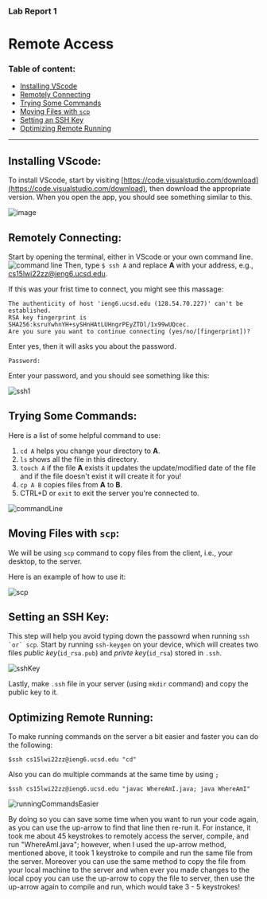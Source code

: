 
### Lab Report 1
# Remote Access

### Table of content:

  - [Installing VScode](#installing-vscode)
  - [Remotely Connecting](#remotely-connecting)
  - [Trying Some Commands](#trying-some-commands)
  - [Moving Files with `scp`](#moving-files-with-scp)
  - [Setting an SSH Key](#setting-an-ssh-key)
  - [Optimizing Remote Running](#optimizing-remote-running)

---

## Installing VScode:

To install VScode, start by visiting [https://code.visualstudio.com/download](https://code.visualstudio.com/download), then download the appropriate version. When you open the app, you should see something similar to this.

![image](lab-report-1-pics/vscode.png)

## Remotely Connecting:

Start by opening the terminal, either in VScode or your own command line. 
![command line](commandLine.png) 
Then, type `$ ssh A` and replace **A** with your address, e.g., cs15lwi22zz@ieng6.ucsd.edu.

If this was your frist time to connect, you might see this massage: 

```
The authenticity of host 'ieng6.ucsd.edu (128.54.70.227)' can't be established.
RSA key fingerprint is SHA256:ksruYwhnYH+sySHnHAtLUHngrPEyZTDl/1x99wUQcec.
Are you sure you want to continue connecting (yes/no/[fingerprint])?
```

Enter yes, then it will asks you about the password.

```
Password: 
```

Enter your password, and you should see something like this:

![ssh1](lab-report-1-pics/ssh1.png) 

## Trying Some Commands:

Here is a list of some helpful command to use:

1. `cd A` helps you change your directory to **A**.
2. `ls` shows all the file in this directory.
3. `touch A` if the file **A** exists it updates the update/modified date of the file and if the file doesn't exist it will create it for you\!  
4. `cp A B` copies files from **A** to **B**.
5. CTRL+D or `exit` to exit the server you're connected to.

![commandLine](lab-report-1-pics/commandLine2.png)

## Moving Files with `scp`:

We will be using `scp` command to copy files from the client, i.e., your desktop, to the server.

Here is an example of how to use it:

![scp](lab-report-1-pics/scp.png)

## Setting an SSH Key:

This step will help you avoid typing down the passowrd when running ```ssh `or` scp```.
Start by running `ssh-keygen` on your device, which will creates two files *public key*(`id_rsa.pub`) and *privte key*(`id_rsa`) stored in `.ssh`. 

![sshKey](lab-report-1-pics/sshkey1.png)

Lastly, make `.ssh` file in your server (using `mkdir` command) and copy the public key to it.

## Optimizing Remote Running:

To make running commands on the server a bit easier and faster you can do the following:

```
$ssh cs15lwi22zz@ieng6.ucsd.edu "cd"
```

Also you can do multiple commands at the same time by using `;`

```
$ssh cs15lwi22zz@ieng6.ucsd.edu "javac WhereAmI.java; java WhereAmI"
```
![runningCommandsEasier](lab-report-1-pics/runningCommandsEasier.png)

By doing so you can save some time when you want to run your code again, as you can use the up-arrow to find that line then re-run it. For instance, it took me about 45 keystrokes to remotely access the server, compile, and run "WhereAmI.java"; however, when I used the up-arrow method, mentioned above, it took 1 keystroke to compile and run the same file from the server. Moreover you can use the same method to copy the file from your local machine to the server and when ever you made changes to the local cpoy you can use the up-arrow to copy the file to server, then use the up-arrow again to compile and run, which would take 3 - 5 keystrokes!